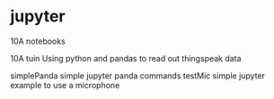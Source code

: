 # jupyter

10A notebooks

10A tuin  Using python and pandas to read out thingspeak data

simplePanda simple jupyter panda commands 
testMic simple jupyter example to use a microphone 



